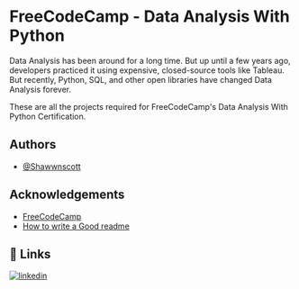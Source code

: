 
# FreeCodeCamp - Data Analysis With Python

Data Analysis has been around for a long time. But up until a few years ago, developers practiced it using expensive, closed-source tools like Tableau. But recently, Python, SQL, and other open libraries have changed Data Analysis forever.

These are all the projects required for FreeCodeCamp's Data Analysis With Python Certification.
## Authors

- [@Shawwnscott](https://github.com/Shawwnscott)


## Acknowledgements

 - [FreeCodeCamp](https://www.freecodecamp.org/learn/data-analysis-with-python/#data-analysis-with-python-course)
 - [How to write a Good readme](https://bulldogjob.com/news/449-how-to-write-a-good-readme-for-your-github-project)


## 🔗 Links
[![linkedin](https://img.shields.io/badge/linkedin-0A66C2?style=for-the-badge&logo=linkedin&logoColor=white)](https://www.linkedin.com/in/ashanni-scott-919a44156/)


